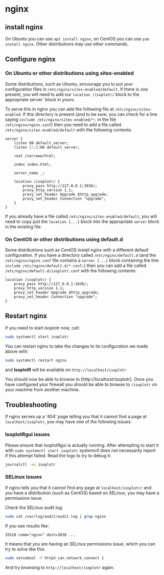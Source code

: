 # nginx

## install nginx

On Ubuntu you can use `apt install nginx`, on CentOS you can use
`yum install nginx`. Other distributions may use other commands.

## Configure nginx

### On Ubuntu or other distributions using sites-enabled

Some distributions, such as Ubuntu, encourage you to put your configuration
files in `/etc/nginx/sites-enabled/default`. If there is one present, you will
need to add our `location /isoplotr/` block to the appropriate
server` block in yours:

To serve this in nginx you can add the following file at
`/etc/nginx/sites-enabled`. If this directory is present (and to be sure,
you can check for a line saying `include /etc/nginx/sites-enabled/*;`
in the file `/etc/nginx/nginx.conf`) then you need to add a file called
`/etc/nginx/sites-enabled/default` with the following contents:

```
server {
    listen 80 default_server;
    listen [::]:80 default_server;

    root /var/www/html;

    index index.html;

    server_name _;

    location /isoplotr/ {
        proxy_pass http://127.0.0.1:3838/;
        proxy_http_version 1.1;
        proxy_set_header Upgrade $http_upgrade;
        proxy_set_header Connection "upgrade";
    }
}
```

If you already have a file called `/etc/nginx/sites-enabled/default`,
you will need to copy just the `location {...}` block into the
appropriate `server` block in the existing file.

### On CentOS or other distributions using default.d

Some distributions such as CentOS install nginx with a different
default configuration. If you have a directory called
`/etc/nginx/default.d` (and the `/etc/nginx/nginx.conf` file
contains a `server {...}` block containing the line
`include /etc/nginx/default.d/*.conf;`) then you can add a file
called `/etc/nginx/default.d/isoplotr.conf` with the following
contents:

```
location /isoplotr/ {
    proxy_pass http://127.0.0.1:3838/;
    proxy_http_version 1.1;
    proxy_set_header Upgrade $http_upgrade;
    proxy_set_header Connection "upgrade";
}
```

## Restart nginx

If you need to start isoplotr now, call:

```sh
sudo systemctl start isoplotr
```

You can restart nginx to take the changes to its configuration we
made above with:

```sh
sudo systemctl restart nginx
```

and **IsoplotR** will be available on `http://localhost/isoplotr`

You should now be able to browse to [http://localhost/isoplotr].
Once you have configured your firewall you should be able
to browse to `/isoplotr` on your machine from another machine.

## Troubleshooting

If nginx serves up a '404' page telling you that it cannot find a
page at `localhost/isoplotr`, you may have one of the following
issues:

### IsoplotRgui issues

Please ensure that IsoplotRgui is actually running. After attempting
to start it with `sudo systemctl start isoplotr` systemctl does not
necessarily report if this attempt failed. Read the logs to try to
debug it:

```sh
journalctl -eu isoplotr
```

### SELinux issues

If nginx tells you that it cannot find any page at `localhost/isoplotr/`
and you have a distribution (such as CentOS) based on SELinux,
you may have a permissions issue.

Check the SELinux audit log:

```sh
sudo cat /var/log/audit/audit.log | grep nginx
```

If you see results like:

```
35528 comm="nginx" dest=3838 ...
```

It means that you are having an SELinux permissions issue, which you can try
to solve like this:

```sh
sudo setsebool -P httpd_can_network_connect 1
```

And try browsing to `http://localhost/isoplotr` again.
